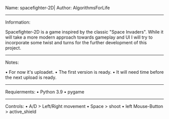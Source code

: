 Name: spacefighter-2D|
Author: AlgorithmsForLife

____________
Information:

Spacefighter-2D is a game inspired by the classic "Space Invaders".
While it will take a more modern approach towards gameplay and UI I
will try to incorporate some twist and turns for the further development
of this project.

____________
Notes:

• For now it's uploadet.
• The first version is ready.
• It will need time before the next upload is ready.

____________
Requierments:
• Python 3.9
• pygame

____________
Controls:
• A/D > Left/Right movement
• Space > shoot
• left Mouse-Button > active_shield

